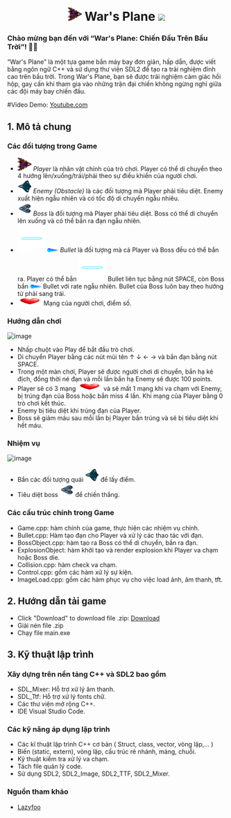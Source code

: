 <h1 align="center">
  <img src="image/Player.png" width="32px">
        War's Plane 
    <img width="4%" src="https://user-images.githubusercontent.com/71594219/118890082-460cb380-b928-11eb-8124-40dca15c13c0.png">
  
</h1>

### Chào mừng bạn đến với “War's Plane: Chiến Đấu Trên Bầu Trời”! 🚀🌌

“War's Plane” là một tựa game bắn máy bay đơn giản, hấp dẫn, được viết bằng ngôn ngữ C++ và sử dụng thư viện SDL2 để tạo ra trải nghiệm đỉnh cao trên bầu trời. Trong War's Plane, bạn sẽ được trải nghiệm cảm giác hồi hộp, gay cấn khi tham gia vào những trận đại chiến không ngừng nghỉ giữa các đội máy bay chiến đấu.

#Video Demo: [Youtube.com](https://www.facebook.com/ThePhappp)

## 1. Mô tả chung <br />
### Các đối tượng trong Game

- <img src="image/Player.png" width="32px"> *Player* là nhân vật chính của trò chơi. Player có thể di chuyển theo 4 hướng lên/xuống/trái/phải theo sự điều khiển của người chơi.
- <img src="image/obstacle.png" width="32px"> *Enemy (Obstacle)* là các đối tượng mà Player phải tiêu diệt. Enemy xuất hiện ngẫu nhiên và có tốc độ di chuyển ngẫu nhiêu.
- <img src="image/Boss.png" width="32px"> *Boss* là đối tượng mà Player phải tiêu diệt. Boss có thể di chuyển lên xuống và có thể bắn ra đạn ngẫu nhiên.
- ![](image/Bullet.png)   ![](image/BossBullet.png) *Bullet* là đối tượng mà cả Player và Boss đều có thể bắn ra. Player có thể bắn ![](image/Bullet.png) Bullet liên tục bằng nút SPACE, còn Boss bắn ![](image/BossBullet.png) Bullet với rate ngẫu nhiên. Bullet của Boss luôn bay theo hướng từ phải sang trái.
- <img src="image/health.png" width="56px"> Mạng của người chơi, điểm số.
### Hướng dẫn chơi
![image](https://github.com/ThePhapp/PRJ/assets/161786445/aa5ba866-4510-4b45-a3a5-71c86dfb4b57)

- Nhấp chuột vào Play để bắt đầu trò chơi.
- Di chuyển Player bằng các nút mũi tên ↑ ↓ ← → và bắn đạn bằng nút SPACE.
- Trong một màn chơi, Player sẽ được người chơi di chuyển, bắn hạ kẻ địch, đồng thời né đạn và mỗi lần bắn hạ Enemy sẽ được 100 points.
- Player sẽ có 3 mạng <img src="image/health.png" width="56px"> và sẽ mất 1 mạng khi va chạm với Enemy, bị trúng đạn của Boss hoặc bắn miss 4 lần. Khi mạng của Player bằng 0 trò chơi kết thúc.
- Enemy bị tiêu diệt khi trúng đạn của Player.
- Boss sẽ giảm máu sau mỗi lần bị Player bắn trúng và sẽ bị tiêu diệt khi hết máu.

### Nhiệm vụ
![image](https://github.com/ThePhapp/PRJ/assets/161786445/009d4b8e-bbb0-443d-8779-0832e258d74d)
- Bắn các đối tượng quái <img src="image/obstacle.png" width="32px"> để lấy điểm.
- Tiêu diệt boss <img src="image/Boss.png" width="32px"> để chiến thắng.

### Các cấu trúc chính trong Game
- Game.cpp: hàm chính của game, thực hiện các nhiệm vụ chính.
- Bullet.cpp: Hàm tạo đạn cho Player và xử lý các thao tác với đạn.
- BossObject.cpp: hàm tạo ra Boss có thể di chuyển, bắn ra đạn.
- ExplosionObject: hàm khởi tạo và render explosion khi Player va chạm hoặc Boss die.
- Collision.cpp: hàm check va chạm.
- Control.cpp: gồm các hàm xử lý sự kiện.
- ImageLoad.cpp: gồm các hàm phục vụ cho việc load ảnh, âm thanh, tft.

 ## 2. Hướng dẫn tải game
 - Click "Download" to download file .zip: [Download](https://github.com/ThePhapp/PRJ/releases/download/release/New.folder.zip)
 - Giải nén file .zip
 - Chạy file main.exe

 ## 3. Kỹ thuật lập trình <br />
 
### Xây dựng trên nền tảng C++ và SDL2 bao gồm
- SDL_Mixer: Hỗ trợ xử lý âm thanh.
- SDL_Ttf: Hỗ trợ xử lý fonts chữ.
- Các thư viện mở rộng C++.
- IDE Visual Studio Code.

### Các kỹ năng áp dụng lập trình
 - Các kĩ thuật lập trình C++ cơ bản ( Struct, class, vector, vòng lặp,... )
 - Biến (static, extern), vòng lặp, cấu trúc rẽ nhánh, mảng, chuỗi.
 - Kỹ thuật kiểm tra xử lý va chạm.
 - Tách file quản lý code.
 - Sử dụng SDL2, SDL2_Image, SDL2_TTF, SDL2_Mixer.

### Nguồn tham khảo
- [Lazyfoo](https://lazyfoo.net/tutorials/SDL/)

